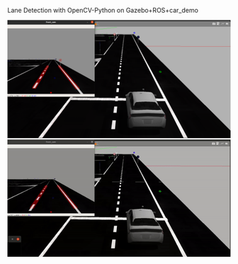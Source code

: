 Lane Detection with OpenCV-Python on Gazebo+ROS+car_demo

![image_1](https://github.com/azizcanhamas/lane-detection/blob/master/test.png)
![gif_1](https://github.com/azizcanhamas/lane-detection/blob/master/gif_img.gif)
